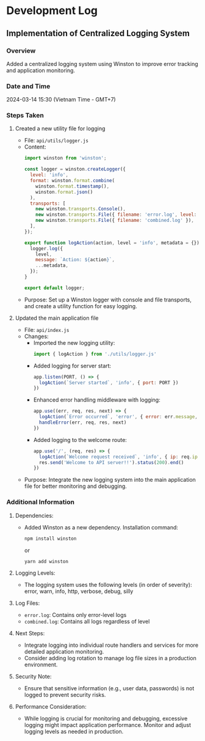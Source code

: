 # Development Log

## Implementation of Centralized Logging System

### Overview
Added a centralized logging system using Winston to improve error tracking and application monitoring.

### Date and Time
2024-03-14 15:30 (Vietnam Time - GMT+7)

### Steps Taken

1. Created a new utility file for logging
   - File: `api/utils/logger.js`
   - Content:
     ```javascript
     import winston from 'winston';

     const logger = winston.createLogger({
       level: 'info',
       format: winston.format.combine(
         winston.format.timestamp(),
         winston.format.json()
       ),
       transports: [
         new winston.transports.Console(),
         new winston.transports.File({ filename: 'error.log', level: 'error' }),
         new winston.transports.File({ filename: 'combined.log' }),
       ],
     });

     export function logAction(action, level = 'info', metadata = {}) {
       logger.log({
         level,
         message: `Action: ${action}`,
         ...metadata,
       });
     }

     export default logger;
     ```
   - Purpose: Set up a Winston logger with console and file transports, and create a utility function for easy logging.

2. Updated the main application file
   - File: `api/index.js`
   - Changes:
     - Imported the new logging utility:
       ```javascript
       import { logAction } from './utils/logger.js'
       ```
     - Added logging for server start:
       ```javascript
       app.listen(PORT, () => {
         logAction(`Server started`, 'info', { port: PORT })
       })
       ```
     - Enhanced error handling middleware with logging:
       ```javascript
       app.use((err, req, res, next) => {
         logAction(`Error occurred`, 'error', { error: err.message, stack: err.stack })
         handleError(err, req, res, next)
       })
       ```
     - Added logging to the welcome route:
       ```javascript
       app.use('/', (req, res) => {
         logAction(`Welcome request received`, 'info', { ip: req.ip })
         res.send('Welcome to API server!!').status(200).end()
       })
       ```
   - Purpose: Integrate the new logging system into the main application file for better monitoring and debugging.

### Additional Information

1. Dependencies:
   - Added Winston as a new dependency. Installation command:
     ```bash
     npm install winston
     ```
     or
     ```bash
     yarn add winston
     ```

2. Logging Levels:
   - The logging system uses the following levels (in order of severity):
     error, warn, info, http, verbose, debug, silly

3. Log Files:
   - `error.log`: Contains only error-level logs
   - `combined.log`: Contains all logs regardless of level

4. Next Steps:
   - Integrate logging into individual route handlers and services for more detailed application monitoring.
   - Consider adding log rotation to manage log file sizes in a production environment.

5. Security Note:
   - Ensure that sensitive information (e.g., user data, passwords) is not logged to prevent security risks.

6. Performance Consideration:
   - While logging is crucial for monitoring and debugging, excessive logging might impact application performance. Monitor and adjust logging levels as needed in production.